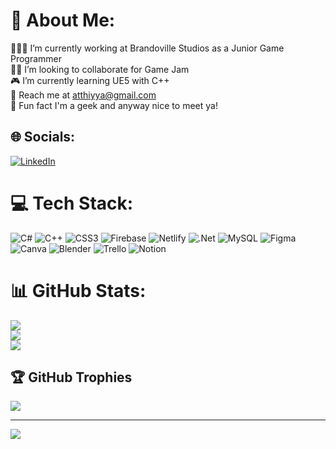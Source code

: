# 💫 About Me:
👩🏻‍💻 I’m currently working at Brandoville Studios as a Junior Game Programmer<br>🤝🏻 I’m looking to collaborate for Game Jam<br>🎮 I’m currently learning UE5 with C++<br>📧 Reach me at atthiyya@gmail.com<br>🌻 Fun fact I'm a geek and anyway nice to meet ya!


## 🌐 Socials:
[![LinkedIn](https://img.shields.io/badge/LinkedIn-%230077B5.svg?logo=linkedin&logoColor=white)](https://linkedin.com/in/atthiyya) 

# 💻 Tech Stack:
![C#](https://img.shields.io/badge/c%23-%23239120.svg?style=flat&logo=c-sharp&logoColor=white) ![C++](https://img.shields.io/badge/c++-%2300599C.svg?style=flat&logo=c%2B%2B&logoColor=white) ![CSS3](https://img.shields.io/badge/css3-%231572B6.svg?style=flat&logo=css3&logoColor=white) ![Firebase](https://img.shields.io/badge/firebase-%23039BE5.svg?style=flat&logo=firebase) ![Netlify](https://img.shields.io/badge/netlify-%23000000.svg?style=flat&logo=netlify&logoColor=#00C7B7) ![.Net](https://img.shields.io/badge/.NET-5C2D91?style=flat&logo=.net&logoColor=white) ![MySQL](https://img.shields.io/badge/mysql-%2300f.svg?style=flat&logo=mysql&logoColor=white) 	![Figma](https://img.shields.io/badge/figma-%23F24E1E.svg?style=flat&logo=figma&logoColor=white) ![Canva](https://img.shields.io/badge/Canva-%2300C4CC.svg?style=flat&logo=Canva&logoColor=white) ![Blender](https://img.shields.io/badge/blender-%23F5792A.svg?style=flat&logo=blender&logoColor=white) ![Trello](https://img.shields.io/badge/Trello-%23026AA7.svg?style=flat&logo=Trello&logoColor=white) ![Notion](https://img.shields.io/badge/Notion-%23000000.svg?style=flat&logo=notion&logoColor=white)
# 📊 GitHub Stats:
![](https://github-readme-stats.vercel.app/api?username=Atthiyyath&theme=dark&hide_border=false&include_all_commits=true&count_private=true)<br/>
![](https://github-readme-streak-stats.herokuapp.com/?user=Atthiyyath&theme=dark&hide_border=false)<br/>
![](https://github-readme-stats.vercel.app/api/top-langs/?username=Atthiyyath&theme=dark&hide_border=false&include_all_commits=true&count_private=true&layout=compact)

## 🏆 GitHub Trophies
![](https://github-profile-trophy.vercel.app/?username=Atthiyyath&theme=dracula&no-frame=false&no-bg=false&margin-w=4)

---
[![](https://visitcount.itsvg.in/api?id=Atthiyyath&icon=7&color=9)](https://visitcount.itsvg.in)

<!-- Proudly created with GPRM ( https://gprm.itsvg.in ) -->
